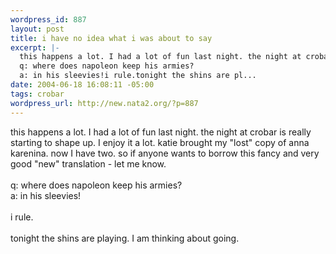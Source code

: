 ```yaml
--- 
wordpress_id: 887
layout: post
title: i have no idea what i was about to say
excerpt: |-
  this happens a lot. I had a lot of fun last night. the night at crobar is really starting to shape up. I enjoy it a lot. katie brought my "lost" copy of anna karenina. now I have two. so if anyone wants to borrow this fancy and very good "new" translation - let me know. 
  q: where does napoleon keep his armies?
  a: in his sleevies!i rule.tonight the shins are pl...
date: 2004-06-18 16:08:11 -05:00
tags: crobar
wordpress_url: http://new.nata2.org/?p=887
---
```

this happens a lot. I had a lot of fun last night. the night at crobar is really starting to shape up. I enjoy it a lot. katie brought my "lost" copy of anna karenina. now I have two. so if anyone wants to borrow this fancy and very good "new" translation - let me know. <br/><br/>
q: where does napoleon keep his armies?<br/>
a: in his sleevies!<br/><br/>i rule.<br/><br/>tonight the shins are playing. I am thinking about going. 
